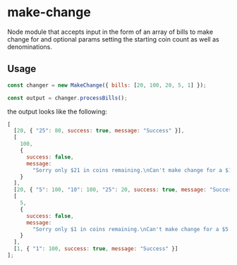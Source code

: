 # make-change

Node module that accepts input in the form of an array of bills to make change for and optional params setting the starting coin count as well as denominations.

## Usage

```javascript
const changer = new MakeChange({ bills: [20, 100, 20, 5, 1] });

const output = changer.processBills();
```

the output looks like the following:

```javascript
[
  [20, { "25": 80, success: true, message: "Success" }],
  [
    100,
    {
      success: false,
      message:
        "Sorry only $21 in coins remaining.\nCan't make change for a $100 bill."
    }
  ],
  [20, { "5": 100, "10": 100, "25": 20, success: true, message: "Success" }],
  [
    5,
    {
      success: false,
      message:
        "Sorry only $1 in coins remaining.\nCan't make change for a $5 bill."
    }
  ],
  [1, { "1": 100, success: true, message: "Success" }]
];
```
